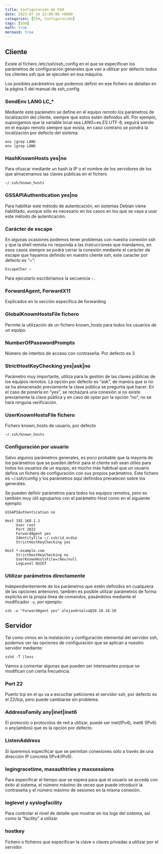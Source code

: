 ```yaml
---
title: Configuración de SSH
date: 2023-07-16 12:00:00 +0800
categories: [SSH, Configuración]
tags: [SSH]
math: true
mermaid: true
---
```


## Cliente

Existe el fichero /etc/ssh/ssh_config en el que se especifican los parámetros de configuración generales que van a utilizar por defecto todos los clientes ssh que se ejecuten en esa máquina.

Los posibles parámetros que podemos definir en ese fichero se detallan en la página 5 del manual de ssh_config.

### SendEnv LANG LC_*

Mediante este parámetro se define en el equipo remoto los parámetros de localización del cliente, siempre que estos estén definidos allí. Por ejemplo, supongamos que la variable local sea LANG=es.ES.UTF-8, seguirá siendo en el equipo remoto siempre que exista, en caso contrario se pondrá la localización por defecto del sistema:

```
env |grep LANG
env |grep LANG
```

### HashKnownHosts yes|no

Para ofuscar mediante un hash la IP o el nombre de los servidores de los que almacenamos las claves públicas en el fichero 

```
~/.ssh/known_hosts
```

### GSSAPIAuthentication yes|no

Para habilitar este método de autenticación, en sistemas Debian viene habilitado, aunque sólo es necesario en los casos en los que se vaya a usar este método de autenticación.

### Carácter de escape

En algunas ocasiones podemos tener problemas con nuestra conexión ssh y que la shell remota no responda a las instrucciones que mandamos, en esos casos siempre se podrá cerrar la conexión mediante el carácter de escape que hayamos definido en nuestro cliente ssh, este caracter por defecto es “~”:

```
EscapeChar ~
```

Para ejecutarlo escribiríamos la secuencia `~.`

### ForwardAgent, ForwardX11

Explicados en la sección específica de forwarding

### GlobalKnownHostsFile fichero

Permite la utilización de un fichero known_hosts para todos los usuarios de un equipo.

### NumberOfPasswordPrompts

Número de intentos de acceso con contraseña. Por defecto es 3

### StrictHostKeyChecking yes|ask|no

Parámetro muy importante, utiliza para la gestión de las claves públicas de los equipos remotos. La opción por defecto es “ask”, de manera que si no se ha almacenado previamente la clave pública se pregunta qué hacer. En el caso de ponerla en “yes”, se rechazará una conexión si no existe previamente la clave pública y en caso de optar por la opción “no”, no se hará ninguna verificación.

### UserKnownHostsFile fichero

Fichero known_hosts de usuario, por defecto 

```
~/.ssh/known_hosts
```

### Configuración por usuario

Salvo algunos parámetros generales, es poco probable que la mayoría de los parámetros que se pueden definir para el cliente ssh sean útiles para todos los usuarios de un equipo, es mucho más habitual que un usuario defina un fichero de configuración con sus propios parámetros. Este fichero es ~/.ssh/config y los parámetros aquí definidos prevalecen sobre los generales.

Se pueden definir parámetros para todos los equipos remotos, pero es también muy útil agruparlos con el parámetro Host como en el siguiente ejemplo:

```
GSSAPIAuthentication no

Host 192.168.1.1
     User root
     Port 2022
     ForwardAgent yes
     Identityfile ~/.ssh/id_ecdsa
     StrictHostKeyChecking yes

Host *.example.com
     StrictHostKeyChecking no
     UserKnownHostsFile=/dev/null
     LogLevel QUIET
```

### Utilizar parámetros directamente

Independientemente de los parámetros que estén definidos en cualquiera de las opciones anteriores, también es posible utilizar parámetros de forma explícita en la propia línea de comandos, pasándolos mediante el modificador `-o`, por ejemplo:

```
ssh -o "ForwardAgent yes" alejandroalsa@10.10.10.10
```

## Servidor

Tal como vimos en la instalación y configuración elemental del servidor ssh, podemos ver las opciones de configuración que se aplican a nuestro servidor mediante:

```
sshd -T |less
```

Vamos a comentar algunas que pueden ser interesantes porque se modifican con cierta frecuencia.

### Port 22

Puerto tcp en el qu va a escuchar peticiones el servidor ssh, por defecto es el 22/tcp, pero puede cambiarse sin problema.

### AddressFamily any|inet|inet6

El protocolo o protocolos de red a utilizar, puede ser inet(IPv4), inet6 (IPv6) o any(ambos) que es la opción por defecto.

### ListenAddress

Si queremos especificar que se permitan conexiones sólo a través de una dirección IP concreta (IPv4/IPv6).

### logingracetime, maxauthtries y maxsessions

Para especificar el tiempo que se espera para que el usuario se acceda con éxito al sistema, el número máximo de veces que puede introducir la contraseña y el número máximo de sesiones en la misma conexión.

### loglevel y syslogfacility

Para controlar el nivel de detalle que mostrar en los logs del sistema, así como la “facility” a utilizar.

### hostkey

Fichero o ficheros que especifican la clave o claves privadas a utilizar por el servidor.
